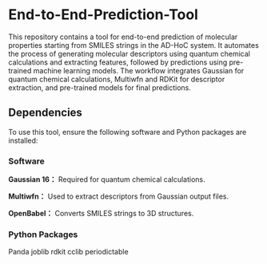 # End-to-End-Prediction-Tool
This repository contains a tool for end-to-end prediction of molecular properties starting from SMILES strings in the AD-HoC system. It automates the process of generating molecular descriptors using quantum chemical calculations and extracting features, followed by predictions using pre-trained machine learning models. The workflow integrates Gaussian for quantum chemical calculations, Multiwfn and RDKit for descriptor extraction, and pre-trained models for final predictions.
## Dependencies
To use this tool, ensure the following software and Python packages are installed:
### Software
**Gaussian 16：** Required for quantum chemical calculations.

**Multiwfn：** Used to extract descriptors from Gaussian output files.

**OpenBabel：** Converts SMILES strings to 3D structures.
### Python Packages
Panda joblib rdkit cclib periodictable
